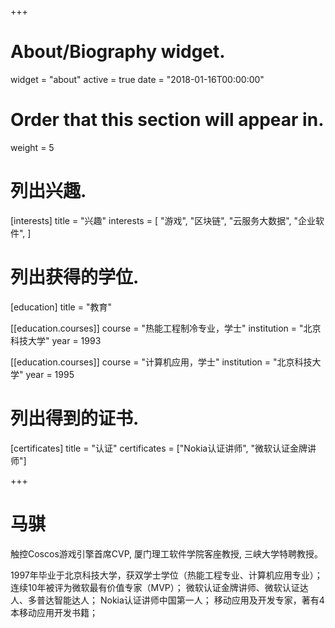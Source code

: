 +++
# About/Biography widget.
widget = "about"
active = true
date = "2018-01-16T00:00:00"

# Order that this section will appear in.
weight = 5

# 列出兴趣.
[interests]
  title = "兴趣"
  interests = [
    "游戏",
    "区块链",
    "云服务大数据",
    "企业软件",
  ]

# 列出获得的学位.
[education]
  title = "教育"

[[education.courses]]
  course = "热能工程制冷专业，学士"
  institution = "北京科技大学"
  year = 1993

[[education.courses]]
  course = "计算机应用，学士"
  institution = "北京科技大学"
  year = 1995

# 列出得到的证书.
[certificates]
  title = "认证"
  certificates = ["Nokia认证讲师",
  "微软认证金牌讲师"]
 
+++

# 马骐

触控Coscos游戏引擎首席CVP,  厦门理工软件学院客座教授, 三峡大学特聘教授。

1997年毕业于北京科技大学，获双学士学位（热能工程专业、计算机应用专业）；
连续10年被评为微软最有价值专家（MVP）；
微软认证金牌讲师、微软认证达人、多普达智能达人；
Nokia认证讲师中国第一人；
移动应用及开发专家，著有4本移动应用开发书籍；